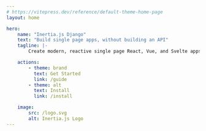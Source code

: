 ```yaml
---
# https://vitepress.dev/reference/default-theme-home-page
layout: home

hero:
    name: "Inertia.js Django"
    text: "Build single page apps, without building an API"
    tagline: |-
        Create modern, reactive single page React, Vue, and Svelte apps using classic server-side routing.

    actions:
        - theme: brand
          text: Get Started
          link: /guide
        - theme: alt
          text: Install
          link: /install

    image:
        src: /logo.svg
        alt: Inertia.js Logo
---
```

